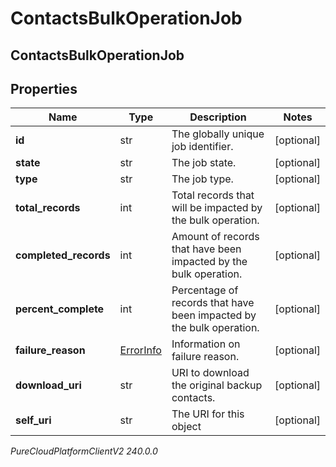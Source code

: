 # ContactsBulkOperationJob

## ContactsBulkOperationJob

## Properties

|Name | Type | Description | Notes|
|------------ | ------------- | ------------- | -------------|
| **id** | str | The globally unique job identifier. | [optional] |
| **state** | str | The job state. | [optional] |
| **type** | str | The job type. | [optional] |
| **total_records** | int | Total records that will be impacted by the bulk operation. | [optional] |
| **completed_records** | int | Amount of records that have been impacted by the bulk operation. | [optional] |
| **percent_complete** | int | Percentage of records that have been impacted by the bulk operation. | [optional] |
| **failure_reason** | [ErrorInfo](ErrorInfo) | Information on failure reason. | [optional] |
| **download_uri** | str | URI to download the original backup contacts. | [optional] |
| **self_uri** | str | The URI for this object | [optional] |



_PureCloudPlatformClientV2 240.0.0_
